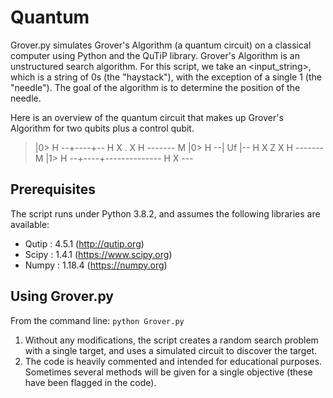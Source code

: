 # Quantum
Grover.py simulates Grover's Algorithm (a quantum circuit) on a classical computer using Python and the QuTiP library.  Grover's Algorithm is an  unstructured search algorithm.  For this script, we take an <input_string>, which is a string of 0s (the "haystack"), with the exception of a single 1 (the "needle").  The goal of the algorithm is to determine the position of the needle.

Here is an overview of the quantum circuit that makes up Grover's Algorithm for two qubits plus a control qubit.

> |0> H --+----+-- H X . X H ------- M
> |0> H --| Uf |-- H X Z X H ------- M
> |1> H --+----+-------------- H X ---

## Prerequisites

The script runs under Python 3.8.2, and assumes the following libraries are available:

* Qutip : 4.5.1  (http://qutip.org)
* Scipy : 1.4.1  (https://www.scipy.org)
* Numpy : 1.18.4 (https://numpy.org)

## Using Grover.py

From the command line:
`python Grover.py`

1. Without any modifications, the script creates a random search problem with a single target, and uses a simulated circuit to discover the target.
2. The code is heavily commented and intended for educational purposes.  Sometimes several methods will be given for a single objective (these have been flagged in the code).


